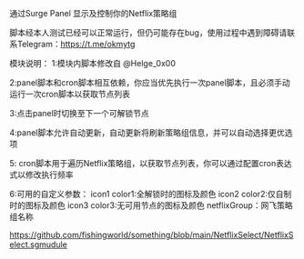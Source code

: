 通过Surge Panel 显示及控制你的Netflix策略组

脚本经本人测试已经可以正常运行，但仍可能存在bug，使用过程中遇到障碍请联系Telegram：https://t.me/okmytg

模块说明：
 1:模块内脚本修改自 @Helge_0x00
 
 2:panel脚本和cron脚本相互依赖，你应当优先执行一次panel脚本，且必须手动运行一次cron脚本以获取节点列表
 
 3:点击panel时切换至下一个可解锁节点
 
 4:panel脚本允许自动更新，自动更新将刷新策略组信息，并可以自动选择更优选项
 
 5: cron脚本用于遍历Netflix策略组，以获取节点列表，你可以通过配置cron表达式以修改执行频率
 
 6:可用的自定义参数：
 icon1 color1:全解锁时的图标及颜色
 icon2 color2:仅自制时的图标及颜色
 icon3 color3:无可用节点的图标及颜色
 netflixGroup：网飞策略组名称

https://github.com/fishingworld/something/blob/main/NetflixSelect/NetflixSelect.sgmudule
